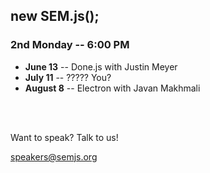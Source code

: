 ##  new SEM.js();
### 2nd Monday -- 6:00 PM

- **June 13** -- Done.js with Justin Meyer
- **July 11** -- ????? You?
- **August 8** -- Electron with Javan Makhmali
<br />
<br />

Want to speak? Talk to us! 

speakers@semjs.org
